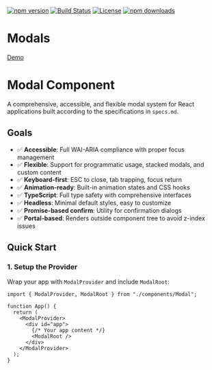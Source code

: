 [![npm version](https://img.shields.io/npm/v/@pearpages/modals.svg)](https://www.npmjs.com/package/@pearpages/modals)
[![Build Status](https://github.com/pearpages/modals/actions/workflows/publish.yml/badge.svg)](https://github.com/pearpages/modals/actions)
[![License](https://img.shields.io/github/license/pearpages/modals.svg)](LICENSE)
[![npm downloads](https://img.shields.io/npm/dm/@pearpages/modals.svg)](https://www.npmjs.com/package/@pearpages/modals)

# Modals

[Demo](https://modals.pearpages.com)

# Modal Component

A comprehensive, accessible, and flexible modal system for React applications built according to the specifications in `specs.md`.

## Goals

- ✅ **Accessible**: Full WAI-ARIA compliance with proper focus management
- ✅ **Flexible**: Support for programmatic usage, stacked modals, and custom content
- ✅ **Keyboard-first**: ESC to close, tab trapping, focus return
- ✅ **Animation-ready**: Built-in animation states and CSS hooks
- ✅ **TypeScript**: Full type safety with comprehensive interfaces
- ✅ **Headless**: Minimal default styles, easy to customize
- ✅ **Promise-based confirm**: Utility for confirmation dialogs
- ✅ **Portal-based**: Renders outside component tree to avoid z-index issues

## Quick Start

### 1. Setup the Provider

Wrap your app with `ModalProvider` and include `ModalRoot`:

```tsx
import { ModalProvider, ModalRoot } from "./components/Modal";

function App() {
  return (
    <ModalProvider>
      <div id="app">
        {/* Your app content */}
        <ModalRoot />
      </div>
    </ModalProvider>
  );
}
```

